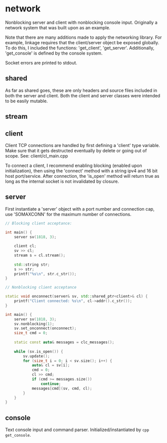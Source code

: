 # network
Nonblocking server and client with nonblocking console input.
Originally a network system that was built upon as an example.

Note that there are many additions made to apply the networking library. For example, linkage requires that the client/server object be exposed globally. To do this, I included the functions: 'get_client', 'get_server'. Additionally, 'get_console' is defined by the console system.

Socket errors are printed to stdout.

## shared
As far as shared goes, these are only headers and source files included in both the server and client.
Both the client and server classes were intended to be easily mutable.

## stream

## client
Client TCP connections are handled by first defining a 'client' type variable. Make sure that it gets destructed eventually by delete or going out of scope.
See: client/cl_main.cpp

To connect a client, I recommend enabling blocking (enabled upon initialization), then using the 'connect' method with a string ipv4 and 16 bit host port/service.
After connection, the 'is_open' method will return true as long as the internal socket is not invalidated by closure.

## server
First instantiate a 'server' object with a port number and connection cap, use 'SOMAXCONN' for the maximum number of connections.

```cpp
// Blocking client acceptance:

int main() {
	server sv(1818, 3);
	
	client cl;
	sv >> cl;
	stream s = cl.stream();
	
	std::string str;
	s >> str;
	printf("%s\n", str.c_str());
}
```

```cpp
// Nonblocking client acceptance

static void onconnect(server& sv, std::shared_ptr<client>& cl) {
	printf("Client connected: %s\n", cl->addr().c_str());
}

int main() {
	server sv(1818, 3);
	sv.nonblocking(1);
	sv.set_onconnect(onconnect);
	size_t cmd = 0;
	
	static const auto& messages = clc_messages();
	
	while (sv.is_open()) {
		sv.update();
		for (size_t i = 0; i < sv.size(); i++) {
			auto& cl = sv[i];
			cmd = 0;
			cl >> cmd;
			if (cmd >= messages.size())
				continue;
			messages[cmd](sv, cmd, cl);
		}
	}
}
```

## console
Text console input and command parser. Initialized/instantiated by `cpp get_console`.

